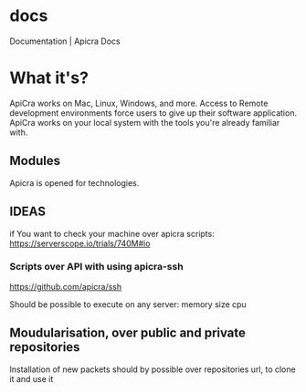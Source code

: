 # docs
Documentation | Apicra Docs

# What it's?
ApiCra works on Mac, Linux, Windows, and more. 
Access to Remote development environments force users to give up their software application. 
ApiCra works on your local system with the tools you're already familiar with. 


## Modules

Apicra is opened for technologies.

## IDEAS
if You want to check your machine over apicra scripts:
https://serverscope.io/trials/740M#io

### Scripts over API with using apicra-ssh
https://github.com/apicra/ssh

Should be possible to execute on any server:
memory
size
cpu

## Moudularisation, over public and private repositories
Installation of new packets should by possible over repositories url, to clone it and use it


